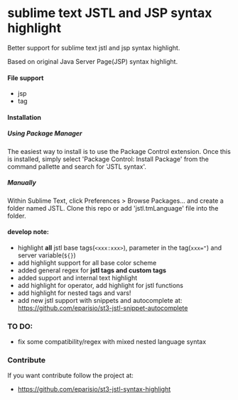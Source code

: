 # sublime text JSTL and JSP syntax highlight
Better support for sublime text jstl and jsp syntax highlight.

Based on original Java Server Page(JSP) syntax highlight.

#### File support
* jsp
* tag

#### Installation
##### Using Package Manager

The easiest way to install is to use the Package Control extension. Once this is installed, simply select 'Package Control: Install Package' from the command pallette and search for 'JSTL syntax'.

##### Manually

Within Sublime Text, click Preferences > Browse Packages... and create a folder named JSTL. Clone this repo or add 'jstl.tmLanguage' file into the folder.

#### develop note:
* highlight __all__ jstl base tags(```<xxx:xxx>```), parameter in the tag(```xxx="```) and server variable(```${}```)
* add highlight support for all base color scheme
* added general regex for __jstl tags and custom tags__
* added support and internal text highlight
* add highlight for operator, add highlight for jstl functions
* add highlight for nested tags and vars!
* add new jstl support with snippets and autocomplete at: https://github.com/eparisio/st3-jstl-snippet-autocomplete

### TO DO:
 * fix some compatibility/regex with mixed nested language syntax

### Contribute

If you want contribute follow the project at: 

* https://github.com/eparisio/st3-jstl-syntax-highlight
